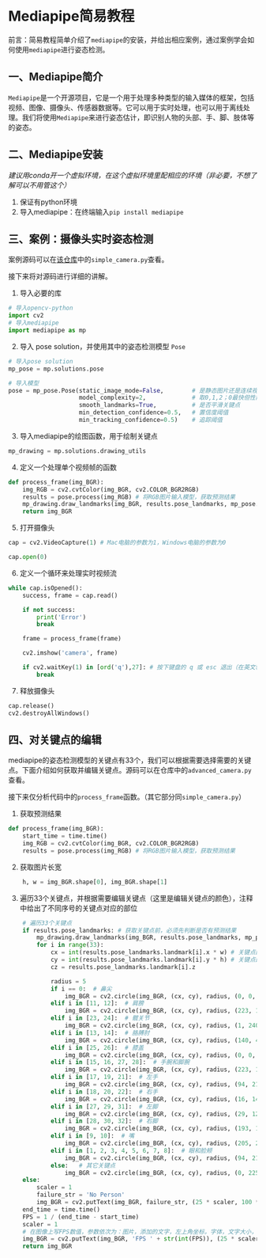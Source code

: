 # Mediapipe简易教程

前言：简易教程简单介绍了`mediapipe`的安装，并给出相应案例，通过案例学会如何使用`mediapipe`进行姿态检测。

## 一、Mediapipe简介

`Mediapipe`是一个开源项目，它是一个用于处理多种类型的输入媒体的框架，包括视频、图像、摄像头、传感器数据等。它可以用于实时处理，也可以用于离线处理。我们将使用`Mediapipe`来进行姿态估计，即识别人物的头部、手、脚、肢体等的姿态。

## 二、Mediapipe安装

*建议用conda开一个虚拟环境，在这个虚拟环境里配相应的环境（非必要，不想了解可以不用管这个）*
1. 保证有python环境
2. 导入mediapipe：在终端输入`pip install mediapipe`

## 三、案例：摄像头实时姿态检测

案例源码可以在[该仓库](https://github.com/tinkerfuroc/mediapipe_tutorial)中的`simple_camera.py`查看。

接下来将对源码进行详细的讲解。

1. 导入必要的库
```python
# 导入opencv-python
import cv2
# 导入mediapipe
import mediapipe as mp
```
2. 导入 pose solution，并使用其中的姿态检测模型 `Pose`
```python
# 导入pose solution
mp_pose = mp.solutions.pose

# 导入模型
pose = mp_pose.Pose(static_image_mode=False,        # 是静态图片还是连续视频帧
                    model_complexity=2,             # 取0,1,2；0最快但性能差，2最慢但性能好
                    smooth_landmarks=True,          # 是否平滑关键点
                    min_detection_confidence=0.5,   # 置信度阈值
                    min_tracking_confidence=0.5)    # 追踪阈值
```
3. 导入mediapipe的绘图函数，用于绘制关键点
```python
mp_drawing = mp.solutions.drawing_utils
```
4. 定义一个处理单个视频帧的函数
```python
def process_frame(img_BGR):
    img_RGB = cv2.cvtColor(img_BGR, cv2.COLOR_BGR2RGB)
    results = pose.process(img_RGB) # 将RGB图片输入模型，获取预测结果
    mp_drawing.draw_landmarks(img_BGR, results.pose_landmarks, mp_pose.POSE_CONNECTIONS) # 可视化
    return img_BGR
```
5. 打开摄像头
```python
cap = cv2.VideoCapture(1) # Mac电脑的参数为1，Windows电脑的参数为0

cap.open(0)
```
6. 定义一个循环来处理实时视频流
```python
while cap.isOpened():
    success, frame = cap.read()

    if not success:
        print('Error')
        break

    frame = process_frame(frame)

    cv2.imshow('camera', frame)

    if cv2.waitKey(1) in [ord('q'),27]: # 按下键盘的 q 或 esc 退出（在英文输入法下）
        break
```
7. 释放摄像头
```python
cap.release()
cv2.destroyAllWindows()
```

## 四、对关键点的编辑

mediapipe的姿态检测模型的关键点有33个，我们可以根据需要选择需要的关键点。下面介绍如何获取并编辑关键点。源码可以在仓库中的`advanced_camera.py`查看。

接下来仅分析代码中的`process_frame`函数。（其它部分同`simple_camera.py`）

1. 获取预测结果
```python
def process_frame(img_BGR):
    start_time = time.time()
    img_RGB = cv2.cvtColor(img_BGR, cv2.COLOR_BGR2RGB)
    results = pose.process(img_RGB) # 将RGB图片输入模型，获取预测结果
```
2. 获取图片长宽
```python
    h, w = img_BGR.shape[0], img_BGR.shape[1]
```
3. 遍历33个关键点，并根据需要编辑关键点（这里是编辑关键点的颜色），注释中给出了不同序号的关键点对应的部位
```python
    # 遍历33个关键点
    if results.pose_landmarks: # 获取关键点前，必须先判断是否有预测结果
        mp_drawing.draw_landmarks(img_BGR, results.pose_landmarks, mp_pose.POSE_CONNECTIONS) # 先可视化，之后再给不同部位的关键点画不同颜色
        for i in range(33):
            cx = int(results.pose_landmarks.landmark[i].x * w) # 关键点的横坐标
            cy = int(results.pose_landmarks.landmark[i].y * h) # 关键点的纵坐标
            cz = results.pose_landmarks.landmark[i].z

            radius = 5
            if i == 0:  # 鼻尖
                img_BGR = cv2.circle(img_BGR, (cx, cy), radius, (0, 0, 225), -1)    # -1表示填充
            elif i in [11, 12]:  # 肩膀
                img_BGR = cv2.circle(img_BGR, (cx, cy), radius, (223, 155, 6), -1)
            elif i in [23, 24]:  # 髋关节
                img_BGR = cv2.circle(img_BGR, (cx, cy), radius, (1, 240, 255), -1)
            elif i in [13, 14]:  # 胳膊肘
                img_BGR = cv2.circle(img_BGR, (cx, cy), radius, (140, 47, 240), -1)
            elif i in [25, 26]:  # 膝盖
                img_BGR = cv2.circle(img_BGR, (cx, cy), radius, (0, 0, 225), -1)
            elif i in [15, 16, 27, 28]:  # 手腕和脚腕
                img_BGR = cv2.circle(img_BGR, (cx, cy), radius, (223, 155, 60), -1)
            elif i in [17, 19, 21]:  # 左手
                img_BGR = cv2.circle(img_BGR, (cx, cy), radius, (94, 218, 121), -1)
            elif i in [18, 20, 22]:  # 右手
                img_BGR = cv2.circle(img_BGR, (cx, cy), radius, (16, 144, 247), -1)
            elif i in [27, 29, 31]:  # 左脚
                img_BGR = cv2.circle(img_BGR, (cx, cy), radius, (29, 123, 243), -1)
            elif i in [28, 30, 32]:  # 右脚
                img_BGR = cv2.circle(img_BGR, (cx, cy), radius, (193, 182, 255), -1)
            elif i in [9, 10]:  # 嘴
                img_BGR = cv2.circle(img_BGR, (cx, cy), radius, (205, 235, 255), -1)
            elif i in [1, 2, 3, 4, 5, 6, 7, 8]:  # 眼和脸颊
                img_BGR = cv2.circle(img_BGR, (cx, cy), radius, (94, 218, 121), -1)
            else:   # 其它关键点
                img_BGR = cv2.circle(img_BGR, (cx, cy), radius, (0, 225, 0), -1)
    else:
        scaler = 1
        failure_str = 'No Person'
        img_BGR = cv2.putText(img_BGR, failure_str, (25 * scaler, 100 * scaler), cv2.FONT_HERSHEY_SIMPLEX, 1.25 * scaler, (255, 0, 0))
    end_time = time.time()
    FPS = 1 / (end_time - start_time)
    scaler = 1
    # 在图像上写FPS数值，参数依次为：图片，添加的文字，左上角坐标，字体，文字大小，颜色，文字粗细
    img_BGR = cv2.putText(img_BGR, 'FPS ' + str(int(FPS)), (25 * scaler, 50 * scaler), cv2.FONT_HERSHEY_SIMPLEX, 1.25 * scaler, (255, 0, 0))
    return img_BGR
```